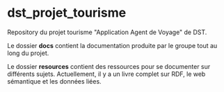 # dst_projet_tourisme

Repository du projet tourisme "Application Agent de Voyage" de DST.

Le dossier **docs** contient la documentation produite par le groupe tout au long du projet.

Le dossier **resources** contient des ressources pour se documenter sur différents sujets. Actuellement, il y a un livre complet sur RDF, le web sémantique et les données liées.
